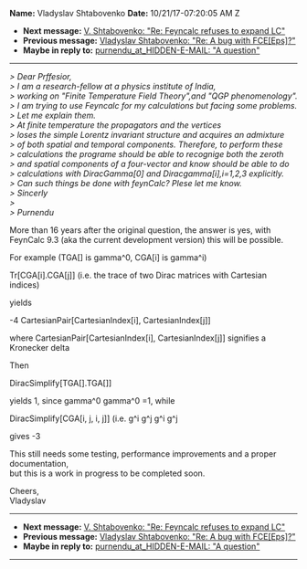 **Name:** Vladyslav Shtabovenko
**Date:** 10/21/17-07:20:05 AM Z

  - **Next message:** [V. Shtabovenko: "Re: Feyncalc refuses to expand
    LC"](1332.html)
  - **Previous message:** [Vladyslav Shtabovenko: "Re: A bug with
    FCE[Eps]?"](1330.html)
  - **Maybe in reply to:** [purnendu_at_HIDDEN-E-MAIL: "A
    question"](0027.html)

-----

*\> Dear Prffesior,*  
*\> I am a research-fellow at a physics institute of India,*  
*\> working on "Finite Temperature Field Theory",and "QGP
phenomenology".*  
*\> I am trying to use Feyncalc for my calculations but facing some
problems.*  
*\> Let me explain them.*  
*\> At finite temperature the propagators and the vertices*  
*\> loses the simple Lorentz invariant structure and acquires an
admixture*  
*\> of both spatial and temporal components. Therefore, to perform
these*  
*\> calculations the programe should be able to recognige both the
zeroth*  
*\> and spatial components of a four-vector and know should be able to
do*  
*\> calculations with DiracGamma[0] and
Diracgamma[i],i=1,2,3 explicitly.*  
*\> Can such things be done with feynCalc? Plese let me know.*  
*\> Sincerly*  
*\>*  
*\> Purnendu*  

More than 16 years after the original question, the answer is yes, with
FeynCalc 9.3 (aka the current development version) this will be
possible.  

For example (TGA[] is gamma^0, CGA[i] is gamma^i)  

Tr[CGA[i].CGA[j]] (i.e. the trace of two Dirac
matrices with Cartesian indices)  

yields  

\-4 CartesianPair[CartesianIndex[i],
CartesianIndex[j]]  

where CartesianPair[CartesianIndex[i],
CartesianIndex[j]] signifies a Kronecker delta  

Then  

DiracSimplify[TGA[].TGA[]]  

yields 1, since gamma^0 gamma^0 =1, while  

DiracSimplify[CGA[i, j, i, j]] (i.e. g^i g^j g^i g^j  

gives -3  

This still needs some testing, performance improvements and a proper
documentation,  
but this is a work in progress to be completed soon.  

Cheers,  
Vladyslav  

-----

  - **Next message:** [V. Shtabovenko: "Re: Feyncalc refuses to expand
    LC"](1332.html)
  - **Previous message:** [Vladyslav Shtabovenko: "Re: A bug with
    FCE[Eps]?"](1330.html)
  - **Maybe in reply to:** [purnendu_at_HIDDEN-E-MAIL: "A
    question"](0027.html)

-----

